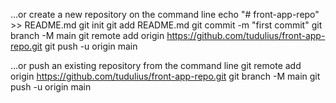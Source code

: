 …or create a new repository on the command line
echo "# front-app-repo" >> README.md
git init
git add README.md
git commit -m "first commit"
git branch -M main
git remote add origin https://github.com/tudulius/front-app-repo.git
git push -u origin main

…or push an existing repository from the command line
git remote add origin https://github.com/tudulius/front-app-repo.git
git branch -M main
git push -u origin main